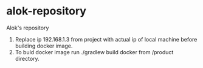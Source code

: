 # alok-repository
Alok's repository

1. Replace ip 192.168.1.3 from project with actual ip of local machine before building docker image.
2. To buld docker image run ./gradlew build docker from <REPO>/product directory.
